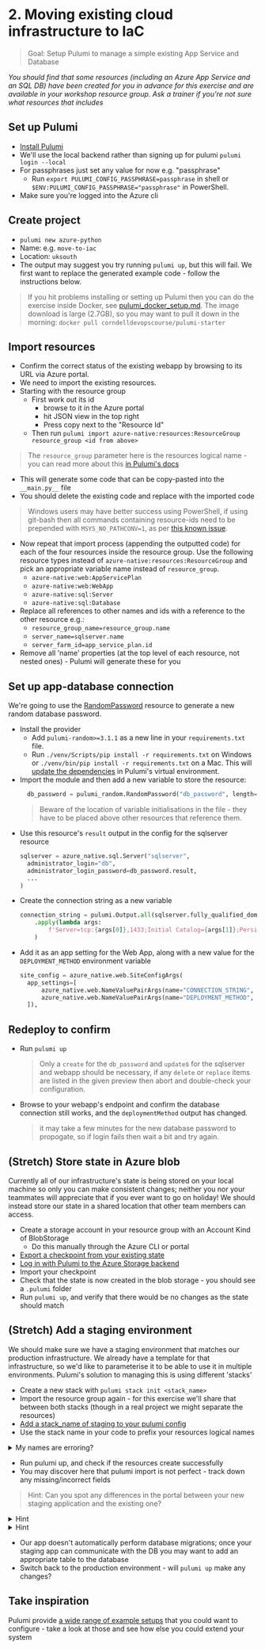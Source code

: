 # 2. Moving existing cloud infrastructure to IaC

> Goal: Setup Pulumi to manage a simple existing App Service and Database

_You should find that some resources (including an Azure App Service and an SQL DB) have been created for you in advance for this exercise and are available in your workshop resource group. Ask a trainer if you're not sure what resources that includes_

## Set up Pulumi

* [Install Pulumi](https://www.pulumi.com/docs/get-started/install/)
* We'll use the local backend rather than signing up for pulumi `pulumi login --local`
* For passphrases just set any value for now e.g. "passphrase"
  * Run `export PULUMI_CONFIG_PASSPHRASE=passphrase` in shell or `$ENV:PULUMI_CONFIG_PASSPHRASE="passphrase"` in PowerShell.
* Make sure you're logged into the Azure cli

## Create project

* `pulumi new azure-python`
* Name: e.g. `move-to-iac`
* Location: `uksouth`
* The output may suggest you try running `pulumi up`, but this will fail. We first want to replace the generated example code - follow the instructions below.

> If you hit problems installing or setting up Pulumi then you can do the exercise inside Docker, see [pulumi_docker_setup.md](pulumi_docker_setup.md). The image download is large (2.7GB), so you may want to pull it down in the morning: `docker pull corndelldevopscourse/pulumi-starter`

## Import resources

* Confirm the correct status of the existing webapp by browsing to its URL via Azure portal.
* We need to import the existing resources.
* Starting with the resource group
  * First work out its id
      * browse to it in the Azure portal 
      * hit JSON view in the top right
      * Press copy next to the "Resource Id"
  * Then run `pulumi import azure-native:resources:ResourceGroup resource_group <id from above>`
> The `resource_group` parameter here is the resources logical name - you can read more about this [in Pulumi's docs](https://www.pulumi.com/docs/troubleshooting/faq/#why-do-resource-names-have-random-hex-character-suffixes)
  * This will generate some code that can be copy-pasted into the `__main.py__` file
  * You should delete the existing code and replace with the imported code
> Windows users may have better success using PowerShell, if using git-bash then all commands containing resource-ids need to be prepended with `MSYS_NO_PATHCONV=1`, as per [this known issue](https://stackoverflow.com/questions/54258996/git-bash-string-parameter-with-at-start-is-being-expanded-to-a-file-path).

* Now repeat that import process (appending the outputted code) for each of the four resources inside the resource group. Use the following resource types instead of `azure-native:resources:ResourceGroup` and pick an appropriate variable name instead of `resource_group`.
  * `azure-native:web:AppServicePlan`
  * `azure-native:web:WebApp`
  * `azure-native:sql:Server`
  * `azure-native:sql:Database`
* Replace all references to other names and ids with a reference to the other resource e.g.:
  * `resource_group_name=resource_group.name`
  * `server_name=sqlserver.name`
  * `server_farm_id=app_service_plan.id`
* Remove all 'name' properties (at the top level of each resource, not nested ones) - Pulumi will generate these for you

## Set up app-database connection
We're going to use the [RandomPassword](https://www.pulumi.com/docs/reference/pkg/random/randompassword/) resource to generate a new random database password.
* Install the provider
  * Add `pulumi-random>=3.1.1` as a new line in your `requirements.txt` file.
  * Run `./venv/Scripts/pip install -r requirements.txt` on Windows or `./venv/bin/pip install -r requirements.txt` on a Mac. This will [update the dependencies](https://www.pulumi.com/docs/intro/languages/python/#packages) in Pulumi's virtual environment.
* Import the module and then add a new variable to store the resource:
  ```python
    db_password = pulumi_random.RandomPassword("db_password", length=16, special=True)
  ```
  > Beware of the location of variable initialisations in the file - they have to be placed above other resources that reference them.
* Use this resource's `result` output in the config for the sqlserver resource
  ```python
  sqlserver = azure_native.sql.Server("sqlserver",
    administrator_login="db",
    administrator_login_password=db_password.result,
    ...
  )
  ```
* Create the connection string as a new variable
  ```python
  connection_string = pulumi.Output.all(sqlserver.fully_qualified_domain_name, db.name, sqlserver.administrator_login, db_password.result) \
      .apply(lambda args: 
          f'Server=tcp:{args[0]},1433;Initial Catalog={args[1]};Persist Security Info=False;User ID={args[2]};Password={args[3]};MultipleActiveResultSets=False;Encrypt=True;TrustServerCertificate=False;Connection Timeout=30;'
      )
  ```
* Add it as an app setting for the Web App, along with a new value for the `DEPLOYMENT_METHOD` environment variable
  ```python
  site_config = azure_native.web.SiteConfigArgs(
    app_settings=[
        azure_native.web.NameValuePairArgs(name="CONNECTION_STRING", value=connection_string),
        azure_native.web.NameValuePairArgs(name="DEPLOYMENT_METHOD", value="pulumi")
    ]),

  ```

## Redeploy to confirm
* Run `pulumi up`
  > Only a `create` for the `db_password` and `update`s for the sqlserver and webapp should be necessary, if any `delete` or `replace` items are listed in the given preview then abort and double-check your configuration.
* Browse to your webapp's endpoint and confirm the database connection still works, and the `deploymentMethod` output has changed.
  > it may take a few minutes for the new database password to propogate, so if login fails then wait a bit and try again.

## (Stretch) Store state in Azure blob

Currently all of our infrastructure's state is being stored on your local machine so only you can make consistent changes; neither you nor your teammates will appreciate that if you ever want to go on holiday! We should instead store our state in a shared location that other team members can access.

* Create a storage account in your resource group with an Account Kind of BlobStorage
  * Do this manually through the Azure CLI or portal
* [Export a checkpoint from your existing state](https://www.pulumi.com/docs/intro/concepts/state/#migrating-between-backends)
* [Log in with Pulumi to the Azure Storage backend](https://www.pulumi.com/docs/intro/concepts/state/#logging-into-the-azure-blob-storage-backend)
* Import your checkpoint
* Check that the state is now created in the blob storage - you should see a `.pulumi` folder
* Run `pulumi up`, and verify that there would be no changes as the state should match

## (Stretch) Add a staging environment

We should make sure we have a staging environment that matches our production infrastructure. We already have a template for that infrastructure, so we'd like to parameterise it to be able to use it in multiple environments. Pulumi's solution to managing this is using different 'stacks'

* Create a new stack with `pulumi stack init <stack_name>`
* Import the resource group again - for this exercise we'll share that between both stacks (though in a real project we might separate the resources)
* [Add a stack_name of staging to your pulumi config](https://www.pulumi.com/docs/intro/concepts/config/)
* Use the stack name in your code to prefix your resources logical names
<details><summary>My names are erroring?</summary>You will find that Pulumi is now creating resources with the names you gave (plus some random noise), rather than the names the resources had when you imported them. Some of the names you provided previously may lead be names Azure won't allow, e.g. underscores in `sql_server` or `web_app`</details>

* Run pulumi up, and check if the resources create successfully
* You may discover here that pulumi import is not perfect - track down any missing/incorrect fields
> Hint: Can you spot any differences in the portal between your new staging application and the existing one?
<details><summary>Hint</summary>How is Pulumi tracking your docker image?</details>
<details><summary>Hint</summary>You may want to look at adding [a Pulumi firewall rule](https://www.pulumi.com/docs/reference/pkg/azure-native/sql/firewallrule/)</details>

* Our app doesn't automatically perform database migrations; once your staging app can communicate with the DB you may want to add an appropriate table to the database
* Switch back to the production environment - will `pulumi up` make any changes?

## Take inspiration

Pulumi provide [a wide range of example setups](https://github.com/pulumi/examples) that you could want to configure - take a look at those and see how else you could extend your system
